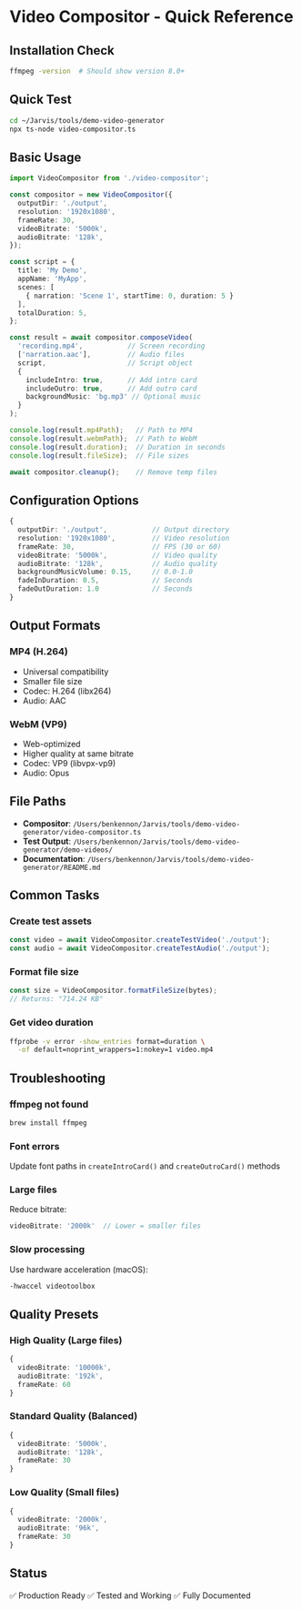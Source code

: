 # Video Compositor - Quick Reference

## Installation Check
```bash
ffmpeg -version  # Should show version 8.0+
```

## Quick Test
```bash
cd ~/Jarvis/tools/demo-video-generator
npx ts-node video-compositor.ts
```

## Basic Usage
```typescript
import VideoCompositor from './video-compositor';

const compositor = new VideoCompositor({
  outputDir: './output',
  resolution: '1920x1080',
  frameRate: 30,
  videoBitrate: '5000k',
  audioBitrate: '128k',
});

const script = {
  title: 'My Demo',
  appName: 'MyApp',
  scenes: [
    { narration: 'Scene 1', startTime: 0, duration: 5 }
  ],
  totalDuration: 5,
};

const result = await compositor.composeVideo(
  'recording.mp4',           // Screen recording
  ['narration.aac'],         // Audio files
  script,                    // Script object
  {
    includeIntro: true,      // Add intro card
    includeOutro: true,      // Add outro card
    backgroundMusic: 'bg.mp3' // Optional music
  }
);

console.log(result.mp4Path);   // Path to MP4
console.log(result.webmPath);  // Path to WebM
console.log(result.duration);  // Duration in seconds
console.log(result.fileSize);  // File sizes

await compositor.cleanup();    // Remove temp files
```

## Configuration Options
```typescript
{
  outputDir: './output',           // Output directory
  resolution: '1920x1080',         // Video resolution
  frameRate: 30,                   // FPS (30 or 60)
  videoBitrate: '5000k',           // Video quality
  audioBitrate: '128k',            // Audio quality
  backgroundMusicVolume: 0.15,     // 0.0-1.0
  fadeInDuration: 0.5,             // Seconds
  fadeOutDuration: 1.0             // Seconds
}
```

## Output Formats

### MP4 (H.264)
- Universal compatibility
- Smaller file size
- Codec: H.264 (libx264)
- Audio: AAC

### WebM (VP9)
- Web-optimized
- Higher quality at same bitrate
- Codec: VP9 (libvpx-vp9)
- Audio: Opus

## File Paths
- **Compositor**: `/Users/benkennon/Jarvis/tools/demo-video-generator/video-compositor.ts`
- **Test Output**: `/Users/benkennon/Jarvis/tools/demo-video-generator/demo-videos/`
- **Documentation**: `/Users/benkennon/Jarvis/tools/demo-video-generator/README.md`

## Common Tasks

### Create test assets
```typescript
const video = await VideoCompositor.createTestVideo('./output');
const audio = await VideoCompositor.createTestAudio('./output');
```

### Format file size
```typescript
const size = VideoCompositor.formatFileSize(bytes);
// Returns: "714.24 KB"
```

### Get video duration
```bash
ffprobe -v error -show_entries format=duration \
  -of default=noprint_wrappers=1:nokey=1 video.mp4
```

## Troubleshooting

### ffmpeg not found
```bash
brew install ffmpeg
```

### Font errors
Update font paths in `createIntroCard()` and `createOutroCard()` methods

### Large files
Reduce bitrate:
```typescript
videoBitrate: '2000k'  // Lower = smaller files
```

### Slow processing
Use hardware acceleration (macOS):
```bash
-hwaccel videotoolbox
```

## Quality Presets

### High Quality (Large files)
```typescript
{
  videoBitrate: '10000k',
  audioBitrate: '192k',
  frameRate: 60
}
```

### Standard Quality (Balanced)
```typescript
{
  videoBitrate: '5000k',
  audioBitrate: '128k',
  frameRate: 30
}
```

### Low Quality (Small files)
```typescript
{
  videoBitrate: '2000k',
  audioBitrate: '96k',
  frameRate: 30
}
```

## Status
✅ Production Ready
✅ Tested and Working
✅ Fully Documented
